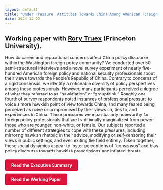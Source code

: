 ```yaml
---
layout: default
title: "Under Pressure: Attitudes Towards China Among American Foreign Policy Professionals"
date: 2024-12-09
---
```



## Working paper with [Rory Truex](https://www.rorytruex.com/) (Princeton University).

How do career and reputational concerns affect China policy discourse within the Washington foreign policy community? We conducted over 50 semi-structured interviews and a novel survey experiment of nearly five-hundred American foreign policy and national security professionals about their views towards the People’s Republic of China. Contrary to concerns of a rigid consensus, we identify a noticeable diversity of policy perspectives among these professionals. However, many participants perceived a degree of what they referred to as “hawkflation” or “groupthink.” Roughly one fourth of survey respondents noted instances of professional pressure to voice a more hawkish point of view towards China, and many feared being perceived as naive or compromised by their views on, ties to, and experiences in China. These pressures were particularly noteworthy for foreign policy professionals that are traditionally marginalized from power- those who are younger, non-white, or female. Our subjects reported a number of different strategies to cope with these pressures, including mirroring hawkish rhetoric in their advice, modifying or self-censoring their views in public settings, and even exiting the field entirely. Taken together, these social dynamics appear to foster perceptions of “consensus” and bias policy discourse towards hawkish prescriptions and inflated threats. 

<div style="margin-top: 20px;">
  <a href="https://static1.squarespace.com/static/61362c444f878116b514ec49/t/675727b4207f395589a26608/1733765044455/Executive+Summary+-+Under+Pressure+.pdf" 
     style="display: inline-block; background-color: crimson; color: white; padding: 10px 20px; text-decoration: none; border-radius: 5px; font-weight: bold;">
     Read the Executive Summary
  </a>
</div>

<div style="margin-top: 10px;">
  <a href="https://static1.squarespace.com/static/61362c444f878116b514ec49/t/675727341f3f295563cd8a47/1733764917153/Cerny+%26+Truex+%282024%29+-+Working+Paper+-+Under+Pressure.pdf" 
     style="display: inline-block; background-color: crimson; color: white; padding: 10px 20px; text-decoration: none; border-radius: 5px; font-weight: bold;">
     Read the Working Paper
  </a>
</div>
